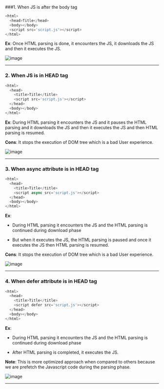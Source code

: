 ###1. When JS is after the body tag

```js
<html>
  <head>Title</head>
  <body></body>
  <script src='script.js'></script>
</html>
```

**Ex**: Once HTML parsing is done, it encounters the JS, it downloads the JS and then it executes the JS.

![image](https://github.com/saiteja-gatadi1996/interview_prep/assets/42731246/8cf65d6b-c906-4291-b640-761a2872b760)

---

### 2. When JS is in HEAD tag

```js
<html>
  <head>
    <title>Title</title>
    <script src='script.js'></script>
  </head>
  <body></body>
</html>
```

**Ex**: During HTML parsing it encounters the JS and it pauses the HTML parsing and it downloads the JS and then it executes the JS and then HTML parsing is resumed.

**Cons**: It stops the execution of DOM tree which is a bad User experience.

![image](https://github.com/saiteja-gatadi1996/interview_prep/assets/42731246/d5066c05-458c-4da9-8674-af0627a277ea)

---

### 3. When async attribute is in HEAD tag

```js
<html>
  <head>
    <title>Title</title>
    <script async src='script.js'></script>
  </head>
  <body></body>
</html>
```

**Ex**:

- During HTML parsing it encounters the JS and the HTML parsing is continued during download phase

- But when it executes the JS, the HTML parsing is paused and once it executes the JS then HTML parsing is resumed.

**Cons**: It stops the execution of DOM tree which is a bad User experience.

![image](https://github.com/saiteja-gatadi1996/interview_prep/assets/42731246/28920fe6-cada-49e5-a2de-21e7a8922515)

---

### 4. When defer attribute is in HEAD tag

```js
<html>
  <head>
    <title>Title</title>
    <script defer src='script.js'></script>
  </head>
  <body></body>
</html>
```

**Ex**:

- During HTML parsing it encounters the JS and the HTML parsing is continued during download phase

- After HTML parsing is completed, it executes the JS.

**Note**: This is more optimized approach when compared to others because we are prefetch the Javascript code during the parsing phase.

![image](https://github.com/saiteja-gatadi1996/interview_prep/assets/42731246/d24eb584-0bf9-43e6-a84a-8fc68e8bf04b)

---
